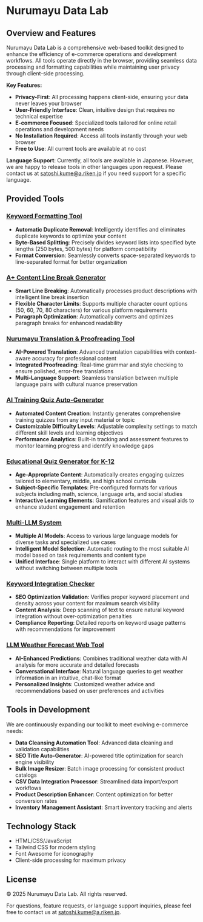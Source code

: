 # Nurumayu Data Lab

## Overview and Features

Nurumayu Data Lab is a comprehensive web-based toolkit designed to enhance the efficiency of e-commerce operations and development workflows. All tools operate directly in the browser, providing seamless data processing and formatting capabilities while maintaining user privacy through client-side processing.

**Key Features:**
- **Privacy-First**: All processing happens client-side, ensuring your data never leaves your browser
- **User-Friendly Interface**: Clean, intuitive design that requires no technical expertise
- **E-commerce Focused**: Specialized tools tailored for online retail operations and development needs
- **No Installation Required**: Access all tools instantly through your web browser
- **Free to Use**: All current tools are available at no cost

**Language Support**: Currently, all tools are available in Japanese. However, we are happy to release tools in other languages upon request. Please contact us at [satoshi.kume@a.riken.jp](mailto:satoshi.kume@a.riken.jp) if you need support for a specific language.

## Provided Tools

### [Keyword Formatting Tool](https://nurumayudatalab.com/webtool-keyword-tool/index.html)
- **Automatic Duplicate Removal**: Intelligently identifies and eliminates duplicate keywords to optimize your content
- **Byte-Based Splitting**: Precisely divides keyword lists into specified byte lengths (250 bytes, 500 bytes) for platform compatibility
- **Format Conversion**: Seamlessly converts space-separated keywords to line-separated format for better organization

### [A+ Content Line Break Generator](https://nurumayudatalab.com/webtool-aplus-br-generator/index.html)
- **Smart Line Breaking**: Automatically processes product descriptions with intelligent line break insertion
- **Flexible Character Limits**: Supports multiple character count options (50, 60, 70, 80 characters) for various platform requirements
- **Paragraph Optimization**: Automatically converts and optimizes paragraph breaks for enhanced readability

### [Nurumayu Translation & Proofreading Tool](https://nurumayudatalab.com/webtool-LLMworker-translator/index.html)
- **AI-Powered Translation**: Advanced translation capabilities with context-aware accuracy for professional content
- **Integrated Proofreading**: Real-time grammar and style checking to ensure polished, error-free translations
- **Multi-Language Support**: Seamless translation between multiple language pairs with cultural nuance preservation

### [AI Training Quiz Auto-Generator](https://nurumayudatalab.com/webtool-aiquiz/index.html)
- **Automated Content Creation**: Instantly generates comprehensive training quizzes from any input material or topic
- **Customizable Difficulty Levels**: Adjustable complexity settings to match different skill levels and learning objectives
- **Performance Analytics**: Built-in tracking and assessment features to monitor learning progress and identify knowledge gaps

### [Educational Quiz Generator for K-12](https://nurumayudatalab.com/webtool-quiz/index.html)
- **Age-Appropriate Content**: Automatically creates engaging quizzes tailored to elementary, middle, and high school curricula
- **Subject-Specific Templates**: Pre-configured formats for various subjects including math, science, language arts, and social studies
- **Interactive Learning Elements**: Gamification features and visual aids to enhance student engagement and retention

### [Multi-LLM System](https://nurumayudatalab.com/webtool-multiLLM/index.html)
- **Multiple AI Models**: Access to various large language models for diverse tasks and specialized use cases
- **Intelligent Model Selection**: Automatic routing to the most suitable AI model based on task requirements and content type
- **Unified Interface**: Single platform to interact with different AI systems without switching between multiple tools

### [Keyword Integration Checker](https://nurumayudatalab.com/webtool-matching-machine/index.html)
- **SEO Optimization Validation**: Verifies proper keyword placement and density across your content for maximum search visibility
- **Content Analysis**: Deep scanning of text to ensure natural keyword integration without over-optimization penalties
- **Compliance Reporting**: Detailed reports on keyword usage patterns with recommendations for improvement

### [LLM Weather Forecast Web Tool](https://nurumayudatalab.com/webtool-whether/index.html)
- **AI-Enhanced Predictions**: Combines traditional weather data with AI analysis for more accurate and detailed forecasts
- **Conversational Interface**: Natural language queries to get weather information in an intuitive, chat-like format
- **Personalized Insights**: Customized weather advice and recommendations based on user preferences and activities

## Tools in Development

We are continuously expanding our toolkit to meet evolving e-commerce needs:

- **Data Cleansing Automation Tool**: Advanced data cleaning and validation capabilities
- **SEO Title Auto-Generator**: AI-powered title optimization for search engine visibility
- **Bulk Image Resizer**: Batch image processing for consistent product catalogs
- **CSV Data Integration Processor**: Streamlined data import/export workflows
- **Product Description Enhancer**: Content optimization for better conversion rates
- **Inventory Management Assistant**: Smart inventory tracking and alerts

## Technology Stack

- HTML/CSS/JavaScript
- Tailwind CSS for modern styling
- Font Awesome for iconography
- Client-side processing for maximum privacy

## License

© 2025 Nurumayu Data Lab. All rights reserved.

For questions, feature requests, or language support inquiries, please feel free to contact us at [satoshi.kume@a.riken.jp](mailto:satoshi.kume@a.riken.jp).
